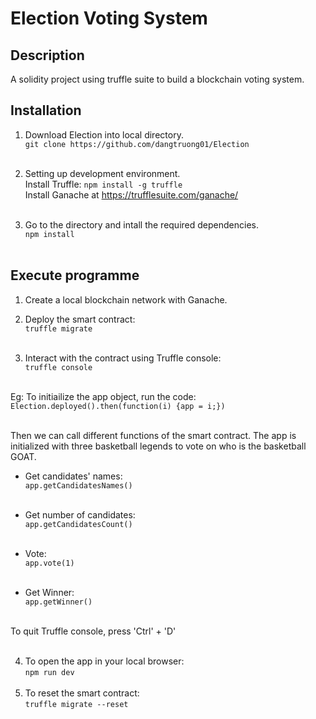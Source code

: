 # Election Voting System

## Description
 A solidity project using truffle suite to build a blockchain voting system. 
 
## Installation
1. Download Election into local directory. <br>
   `git clone https://github.com/dangtruong01/Election` <br><br>

2. Setting up development environment. <br>
Install Truffle:  `npm install -g truffle` <br>
Install Ganache at https://trufflesuite.com/ganache/ <br><br>
   
4. Go to the directory and intall the required dependencies. <br>
   `npm install` <br><br>

## Execute programme
1. Create a local blockchain network with Ganache. <br>
   
2. Deploy the smart contract: <br>
   `truffle migrate` <br><br>
   
3. Interact with the contract using Truffle console: <br>
   `truffle console` <br><br>
   
Eg: To initiailize the app object, run the code: <br>
   `Election.deployed().then(function(i) {app = i;})` <br><br>
   
Then we can call different functions of the smart contract. The app is initialized with three basketball legends to vote on who is the basketball GOAT. <br>
- Get candidates' names: <br>
   `app.getCandidatesNames()` <br><br>
   
- Get number of candidates: <br>
   `app.getCandidatesCount()` <br><br>
   
- Vote: <br>
   `app.vote(1)` <br><br>
   
- Get Winner: <br>
   `app.getWinner()` <br><br>

To quit Truffle console, press 'Ctrl' + 'D' <br><br>

4. To open the app in your local browser: <br>
   `npm run dev` <br><br>
5. To reset the smart contract: <br>
   `truffle migrate --reset`


